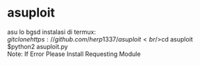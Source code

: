 # asuploit
asu lo bgsd 
instalasi di termux:<br/>$git clone https://github.com/herp1337/asuploit<br  />$cd asuploit<br />
$python2 asuploit.py<br />
Note: If Error Please Install Requesting Module
